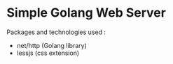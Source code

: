 # Simple Golang Web Server

Packages and technologies used :
- net/http (Golang library)
- lessjs (css extension)

